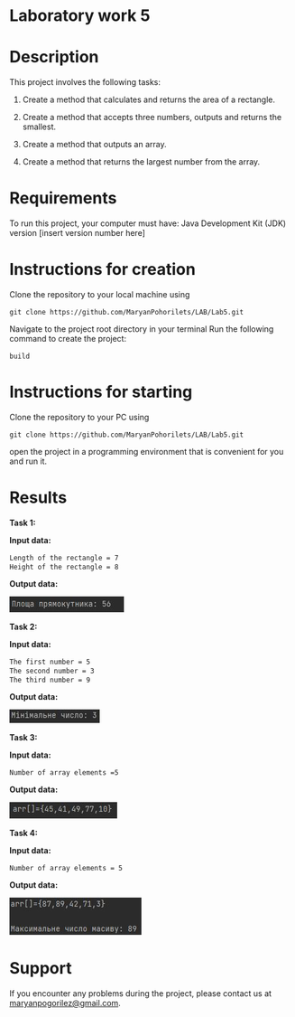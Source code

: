 # Laboratory work 5

# Description
This project involves the following tasks:

1. Create a method that calculates and returns the area of a rectangle.


2. Create a method that accepts three numbers, outputs and returns the smallest.


3. Create a method that outputs an array.


4. Create a method that returns the largest number from the array.

# Requirements
To run this project, your computer must have:
Java Development Kit (JDK) version [insert version number here]

# Instructions for creation
Clone the repository to your local machine using
```
git clone https://github.com/MaryanPohorilets/LAB/Lab5.git
```
Navigate to the project root directory in your terminal
Run the following command to create the project:
```
build
```

# Instructions for starting
Clone the repository to your PC using
```
git clone https://github.com/MaryanPohorilets/LAB/Lab5.git
```
open the project in a programming environment that is convenient for you and run it.
# Results
__Task 1:__

__Input data:__

```
Length of the rectangle = 7
Height of the rectangle = 8
```

__Output data:__

![Task1](https://github.com/MaryanPohorilets/LAB/blob/main/Lab5/images/Task1.jpg)

__Task 2:__

__Input data:__

```
The first number = 5
The second number = 3
The third number = 9
```

__Output data:__

![Task2](https://github.com/MaryanPohorilets/LAB/blob/main/Lab5/images/Task2.jpg)

__Task 3:__

__Input data:__

```
Number of array elements =5
```

__Output data:__

![Task3](https://github.com/MaryanPohorilets/LAB/blob/main/Lab5/images/Task3.jpg)

__Task 4:__

__Input data:__

```
Number of array elements = 5
```

__Output data:__

![Task4](https://github.com/MaryanPohorilets/LAB/blob/main/Lab5/images/Task4.jpg)


# Support
If you encounter any problems during the project, please contact us at maryanpogorilez@gmail.com.
